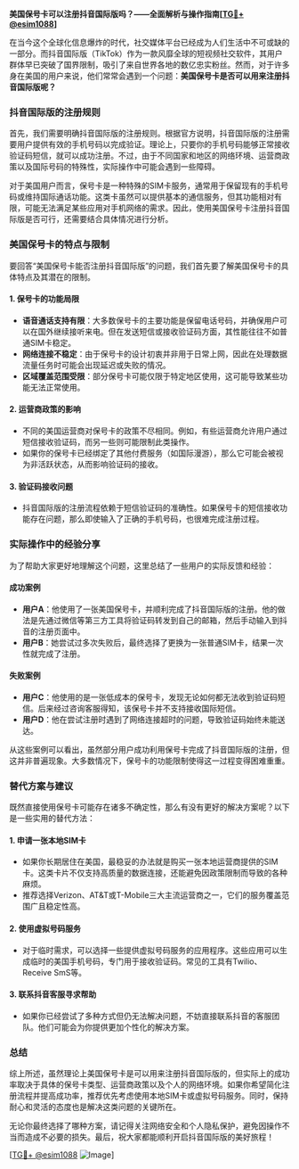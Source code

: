 **美国保号卡可以注册抖音国际版吗？——全面解析与操作指南[[TG💪+ @esim1088](https://t.me/s/esim1088)]**

在当今这个全球化信息爆炸的时代，社交媒体平台已经成为人们生活中不可或缺的一部分。而抖音国际版（TikTok）作为一款风靡全球的短视频社交软件，其用户群体早已突破了国界限制，吸引了来自世界各地的数亿忠实粉丝。然而，对于许多身在美国的用户来说，他们常常会遇到一个问题：**美国保号卡是否可以用来注册抖音国际版呢？**

### 抖音国际版的注册规则

首先，我们需要明确抖音国际版的注册规则。根据官方说明，抖音国际版的注册需要用户提供有效的手机号码以完成验证。理论上，只要你的手机号码能够正常接收验证码短信，就可以成功注册。不过，由于不同国家和地区的网络环境、运营商政策以及国际号码的特殊性，实际操作中可能会遇到一些障碍。

对于美国用户而言，保号卡是一种特殊的SIM卡服务，通常用于保留现有的手机号码或维持国际通话功能。这类卡虽然可以提供基本的通信服务，但其功能相对有限，可能无法满足某些应用对手机网络的需求。因此，使用美国保号卡注册抖音国际版是否可行，还需要结合具体情况进行分析。

### 美国保号卡的特点与限制

要回答“美国保号卡能否注册抖音国际版”的问题，我们首先要了解美国保号卡的具体特点及其潜在的限制。

#### 1. **保号卡的功能局限**
   - **语音通话支持有限**：大多数保号卡的主要功能是保留电话号码，并确保用户可以在国外继续接听来电。但在发送短信或接收验证码方面，其性能往往不如普通SIM卡稳定。
   - **网络连接不稳定**：由于保号卡的设计初衷并非用于日常上网，因此在处理数据流量任务时可能会出现延迟或失败的情况。
   - **区域覆盖范围受限**：部分保号卡可能仅限于特定地区使用，这可能导致某些功能无法正常使用。

#### 2. **运营商政策的影响**
   - 不同的美国运营商对保号卡的政策不尽相同。例如，有些运营商允许用户通过短信接收验证码，而另一些则可能限制此类操作。
   - 如果你的保号卡已经绑定了其他付费服务（如国际漫游），那么它可能会被视为非活跃状态，从而影响验证码的接收。

#### 3. **验证码接收问题**
   - 抖音国际版的注册流程依赖于短信验证码的准确性。如果保号卡的短信接收功能存在问题，那么即使输入了正确的手机号码，也很难完成注册过程。

### 实际操作中的经验分享

为了帮助大家更好地理解这个问题，这里总结了一些用户的实际反馈和经验：

#### 成功案例
   - **用户A**：他使用了一张美国保号卡，并顺利完成了抖音国际版的注册。他的做法是先通过微信等第三方工具将验证码转发到自己的邮箱，然后手动输入到抖音的注册页面中。
   - **用户B**：她尝试过多次失败后，最终选择了更换为一张普通SIM卡，结果一次性就完成了注册。

#### 失败案例
   - **用户C**：他使用的是一张低成本的保号卡，发现无论如何都无法收到验证码短信。后来经过咨询客服得知，该保号卡并不支持接收国际短信。
   - **用户D**：他在尝试注册时遇到了网络连接超时的问题，导致验证码始终未能送达。

从这些案例可以看出，虽然部分用户成功利用保号卡完成了抖音国际版的注册，但这并非普遍现象。大多数情况下，保号卡的功能限制使得这一过程变得困难重重。

### 替代方案与建议

既然直接使用保号卡可能存在诸多不确定性，那么有没有更好的解决方案呢？以下是一些实用的替代方法：

#### 1. **申请一张本地SIM卡**
   - 如果你长期居住在美国，最稳妥的办法就是购买一张本地运营商提供的SIM卡。这类卡片不仅支持高质量的数据连接，还能避免因政策限制而导致的各种麻烦。
   - 推荐选择Verizon、AT&T或T-Mobile三大主流运营商之一，它们的服务覆盖范围广且稳定性高。

#### 2. **使用虚拟号码服务**
   - 对于临时需求，可以选择一些提供虚拟号码服务的应用程序。这些应用可以生成临时的美国手机号码，专门用于接收验证码。常见的工具有Twilio、Receive SmS等。

#### 3. **联系抖音客服寻求帮助**
   - 如果你已经尝试了多种方式但仍无法解决问题，不妨直接联系抖音的客服团队。他们可能会为你提供更加个性化的解决方案。

### 总结

综上所述，虽然理论上美国保号卡是可以用来注册抖音国际版的，但实际上的成功率取决于具体的保号卡类型、运营商政策以及个人的网络环境。如果你希望简化注册流程并提高成功率，推荐优先考虑使用本地SIM卡或虚拟号码服务。同时，保持耐心和灵活的态度也是解决这类问题的关键所在。

无论你最终选择了哪种方案，请记得关注网络安全和个人隐私保护，避免因操作不当而造成不必要的损失。最后，祝大家都能顺利开启抖音国际版的美好旅程！

[[TG💪+ @esim1088](https://t.me/s/esim1088) ![Image](https://i.postimg.cc/4NQfJmqS/Snipaste-2025-05-13-00-14-12.png)]